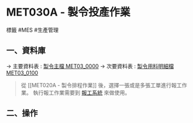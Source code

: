 # MET030A - 製令投產作業
標籤 #MES #生產管理 

##  一、資料庫
-> 主要資料表 : [製令主檔 MET03_0000](MET03_0000.md)
-> 次要資料表 : [製令用料明細檔 MET03_0100](MET03_0100.md)

> 從 [[MET020A - 製令排程作業]] 後，選擇一張或是多張工單進行報工作業。
> 執行報工作業需要到 [報工系統](http://mes.pomes.com.tw:81) 來做使用。


## 二、操作